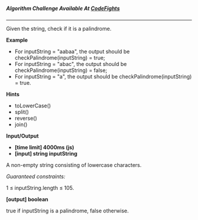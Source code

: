 ##### Algorithm Challenge Available At [CodeFights](https://www.youtube.com/watch?v=IVoOmPDCHCM)

---

Given the string, check if it is a palindrome.

**Example**

- For inputString = "aabaa", the output should be
  checkPalindrome(inputString) = true;
- For inputString = "abac", the output should be
  checkPalindrome(inputString) = false;
- For inputString = "a", the output should be
  checkPalindrome(inputString) = true.

**Hints**

- toLowerCase()
- split()
- reverse()
- join()

**Input/Output**

- **[time limit] 4000ms (js)**
- **[input] string inputString**

A non-empty string consisting of lowercase characters.

_Guaranteed constraints:_

1 ≤ inputString.length ≤ 105.

**[output] boolean**

true if inputString is a palindrome, false otherwise.
